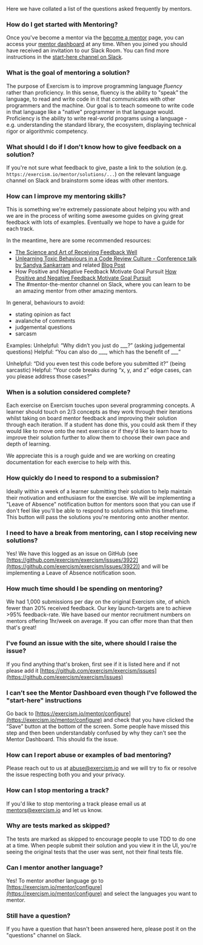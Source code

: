 Here we have collated a list of the questions asked frequently by mentors.

### How do I get started with Mentoring?
Once you've become a mentor via the [become a mentor](https://exercism.io/become-a-mentor) page, you can access your [mentor dashboard](https://exercism.io/mentor/dashboard) at any time. When you joined you should have received an invitation to our Slack Room. You can find more instructions in the [start-here channel on Slack](https://exercism-mentors.slack.com/archives/CBDA9LMDF/p1529968977000336).

### What is the goal of mentoring a solution?
The purpose of Exercism is to improve programming language _fluency_ rather than proficiency. In this sense, fluency is the ability to "speak" the language, to read and write code in it that communicates with other programmers and the machine. Our goal is to teach someone to write code in that language like a "native" programmer in that language would. Proficiency is the ability to write real-world programs using a language - e.g. understanding the standard library, the ecosystem, displaying technical rigor or algorithmic competency.

### What should I do if I don't know how to give feedback on a solution?
If you're not sure what feedback to give, paste a link to the solution (e.g. `https://exercism.io/mentor/solutions/...`) on the relevant language channel on Slack and brainstorm some ideas with other mentors.

### How can I improve my mentoring skills?
This is something we're extremely passionate about helping you with and we are in the process of writing some awesome guides on giving great feedback with lots of examples. Eventually we hope to have a guide for each track.

In the meantime, here are some recommended resources:

- [The Science and Art of Receiving Feedback Well](https://www.amazon.com/Thanks-Feedback-Science-Receiving-Well-ebook/dp/B00DMCV0XE/)
- [Unlearning Toxic Behaviours in a Code Review Culture - Conference talk by Sandya Sankarram](https://drive.google.com/file/d/1ROZA9yKpEa8suiqVXtPO0IJtqa95SOjE/view) and related [Blog Post](https://medium.freecodecamp.org/unlearning-toxic-behaviors-in-a-code-review-culture-b7c295452a3c)
- How Positive and Negative Feedback Motivate Goal Pursuit
[How Positive and Negative Feedback Motivate Goal Pursuit](https://web.archive.org/web/20181227202107/https://faculty.chicagobooth.edu/ayelet.fishbach/research/FEF%20Compass%202010.pdf)
- The #mentor-the-mentor channel on Slack, where you can learn to be an amazing mentor from other amazing mentors.

In general, behaviours to avoid:

- stating opinion as fact
- avalanche of comments
- judgemental questions
- sarcasm

Examples:
Unhelpful: “Why didn’t you just do ___?” (asking judgemental
questions)
Helpful: “You can also do ___, which has the benefit of ___”

Unhelpful: “Did you even test this code before you submitted it?” (being sarcastic)
Helpful: “Your code breaks during “x, y, and z” edge cases, can you please address those cases?”

### When is a solution considered complete?
Each exercise on Exercism touches upon several programming concepts. A learner should touch on 2/3 concepts as they work through their iterations whilst taking on board mentor feedback and improving their solution through each iteration. If a student has done this, you could ask them if they would like to move onto the next exercise or if they'd like to learn how to improve their solution further to allow them to choose their own pace and depth of learning.

We appreciate this is a rough guide and we are working on creating documentation for each exercise to help with this.

### How quickly do I need to respond to a submission?
Ideally within a week of a learner submitting their solution to help maintain their motivation and enthusiasm for the exercise. We will be implementing a "Leave of Absence" notification button for mentors soon that you can use if don't feel like you'll be able to respond to solutions within this timeframe. This button will pass the solutions you're mentoring onto another mentor.

### I need to have a break from mentoring, can I stop receiving new solutions?
Yes! We have this logged as an issue on GitHub (see [https://github.com/exercism/exercism/issues/3922](https://github.com/exercism/exercism/issues/3922)) and will be implementing a Leave of Absence notification soon.

### How much time should I be spending on mentoring?
We had 1,000 submissions per day on the original Exercism site, of which fewer than 20% received feedback. Our key launch-targets are to achieve >95% feedback-rate. We have based our mentor recruitment numbers on mentors offering 1hr/week on average. If you can offer more than that then that's great!

### I've found an issue with the site, where should I raise the issue?
If you find anything that's broken, first see if it is listed here and if not please add it [https://github.com/exercism/exercism/issues](https://github.com/exercism/exercism/issues)

### I can’t see the Mentor Dashboard even though I've followed the "start-here" instructions
Go back to [https://exercism.io/mentor/configure](https://exercism.io/mentor/configure) and check that you have clicked the “Save” button at the bottom of the screen. Some people have missed this step and then been understandably confused by why they can't see the Mentor Dashboard. This should fix the issue.

### How can I report abuse or examples of bad mentoring?
Please reach out to us at [abuse@exercism.io](mailto:abuse@exercism.io) and we will try to fix or resolve the issue respecting both you and your privacy.

### How can I stop mentoring a track?
If you'd like to stop mentoring a track please email us at [mentors@exercism.io](mailto:mentors@exercism.io) and let us know.

### Why are tests marked as skipped?
The tests are marked as skipped to encourage people to use TDD to do one at a time. When people submit their solution and you view it in the UI, you're seeing the original tests that the user was sent, not their final tests file.

###  Can I mentor another language?
Yes! To mentor another language go to [https://exercism.io/mentor/configure](https://exercism.io/mentor/configure) and select the languages you want to mentor.

### Still have a question?
If you have a question that hasn't been answered here, please post it on the "questions" channel on Slack.
